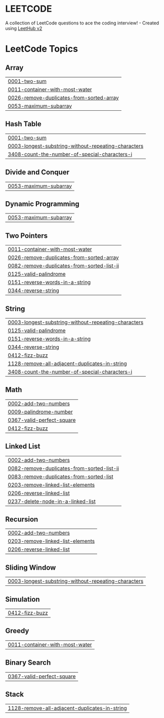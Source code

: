 # LEETCODE
A collection of LeetCode questions to ace the coding interview! - Created using [LeetHub v2](https://github.com/arunbhardwaj/LeetHub-2.0)

<!---LeetCode Topics Start-->
# LeetCode Topics
## Array
|  |
| ------- |
| [0001-two-sum](https://github.com/Aryan-Dangwal/LEETCODE/tree/master/0001-two-sum) |
| [0011-container-with-most-water](https://github.com/Aryan-Dangwal/LEETCODE/tree/master/0011-container-with-most-water) |
| [0026-remove-duplicates-from-sorted-array](https://github.com/Aryan-Dangwal/LEETCODE/tree/master/0026-remove-duplicates-from-sorted-array) |
| [0053-maximum-subarray](https://github.com/Aryan-Dangwal/LEETCODE/tree/master/0053-maximum-subarray) |
## Hash Table
|  |
| ------- |
| [0001-two-sum](https://github.com/Aryan-Dangwal/LEETCODE/tree/master/0001-two-sum) |
| [0003-longest-substring-without-repeating-characters](https://github.com/Aryan-Dangwal/LEETCODE/tree/master/0003-longest-substring-without-repeating-characters) |
| [3408-count-the-number-of-special-characters-i](https://github.com/Aryan-Dangwal/LEETCODE/tree/master/3408-count-the-number-of-special-characters-i) |
## Divide and Conquer
|  |
| ------- |
| [0053-maximum-subarray](https://github.com/Aryan-Dangwal/LEETCODE/tree/master/0053-maximum-subarray) |
## Dynamic Programming
|  |
| ------- |
| [0053-maximum-subarray](https://github.com/Aryan-Dangwal/LEETCODE/tree/master/0053-maximum-subarray) |
## Two Pointers
|  |
| ------- |
| [0011-container-with-most-water](https://github.com/Aryan-Dangwal/LEETCODE/tree/master/0011-container-with-most-water) |
| [0026-remove-duplicates-from-sorted-array](https://github.com/Aryan-Dangwal/LEETCODE/tree/master/0026-remove-duplicates-from-sorted-array) |
| [0082-remove-duplicates-from-sorted-list-ii](https://github.com/Aryan-Dangwal/LEETCODE/tree/master/0082-remove-duplicates-from-sorted-list-ii) |
| [0125-valid-palindrome](https://github.com/Aryan-Dangwal/LEETCODE/tree/master/0125-valid-palindrome) |
| [0151-reverse-words-in-a-string](https://github.com/Aryan-Dangwal/LEETCODE/tree/master/0151-reverse-words-in-a-string) |
| [0344-reverse-string](https://github.com/Aryan-Dangwal/LEETCODE/tree/master/0344-reverse-string) |
## String
|  |
| ------- |
| [0003-longest-substring-without-repeating-characters](https://github.com/Aryan-Dangwal/LEETCODE/tree/master/0003-longest-substring-without-repeating-characters) |
| [0125-valid-palindrome](https://github.com/Aryan-Dangwal/LEETCODE/tree/master/0125-valid-palindrome) |
| [0151-reverse-words-in-a-string](https://github.com/Aryan-Dangwal/LEETCODE/tree/master/0151-reverse-words-in-a-string) |
| [0344-reverse-string](https://github.com/Aryan-Dangwal/LEETCODE/tree/master/0344-reverse-string) |
| [0412-fizz-buzz](https://github.com/Aryan-Dangwal/LEETCODE/tree/master/0412-fizz-buzz) |
| [1128-remove-all-adjacent-duplicates-in-string](https://github.com/Aryan-Dangwal/LEETCODE/tree/master/1128-remove-all-adjacent-duplicates-in-string) |
| [3408-count-the-number-of-special-characters-i](https://github.com/Aryan-Dangwal/LEETCODE/tree/master/3408-count-the-number-of-special-characters-i) |
## Math
|  |
| ------- |
| [0002-add-two-numbers](https://github.com/Aryan-Dangwal/LEETCODE/tree/master/0002-add-two-numbers) |
| [0009-palindrome-number](https://github.com/Aryan-Dangwal/LEETCODE/tree/master/0009-palindrome-number) |
| [0367-valid-perfect-square](https://github.com/Aryan-Dangwal/LEETCODE/tree/master/0367-valid-perfect-square) |
| [0412-fizz-buzz](https://github.com/Aryan-Dangwal/LEETCODE/tree/master/0412-fizz-buzz) |
## Linked List
|  |
| ------- |
| [0002-add-two-numbers](https://github.com/Aryan-Dangwal/LEETCODE/tree/master/0002-add-two-numbers) |
| [0082-remove-duplicates-from-sorted-list-ii](https://github.com/Aryan-Dangwal/LEETCODE/tree/master/0082-remove-duplicates-from-sorted-list-ii) |
| [0083-remove-duplicates-from-sorted-list](https://github.com/Aryan-Dangwal/LEETCODE/tree/master/0083-remove-duplicates-from-sorted-list) |
| [0203-remove-linked-list-elements](https://github.com/Aryan-Dangwal/LEETCODE/tree/master/0203-remove-linked-list-elements) |
| [0206-reverse-linked-list](https://github.com/Aryan-Dangwal/LEETCODE/tree/master/0206-reverse-linked-list) |
| [0237-delete-node-in-a-linked-list](https://github.com/Aryan-Dangwal/LEETCODE/tree/master/0237-delete-node-in-a-linked-list) |
## Recursion
|  |
| ------- |
| [0002-add-two-numbers](https://github.com/Aryan-Dangwal/LEETCODE/tree/master/0002-add-two-numbers) |
| [0203-remove-linked-list-elements](https://github.com/Aryan-Dangwal/LEETCODE/tree/master/0203-remove-linked-list-elements) |
| [0206-reverse-linked-list](https://github.com/Aryan-Dangwal/LEETCODE/tree/master/0206-reverse-linked-list) |
## Sliding Window
|  |
| ------- |
| [0003-longest-substring-without-repeating-characters](https://github.com/Aryan-Dangwal/LEETCODE/tree/master/0003-longest-substring-without-repeating-characters) |
## Simulation
|  |
| ------- |
| [0412-fizz-buzz](https://github.com/Aryan-Dangwal/LEETCODE/tree/master/0412-fizz-buzz) |
## Greedy
|  |
| ------- |
| [0011-container-with-most-water](https://github.com/Aryan-Dangwal/LEETCODE/tree/master/0011-container-with-most-water) |
## Binary Search
|  |
| ------- |
| [0367-valid-perfect-square](https://github.com/Aryan-Dangwal/LEETCODE/tree/master/0367-valid-perfect-square) |
## Stack
|  |
| ------- |
| [1128-remove-all-adjacent-duplicates-in-string](https://github.com/Aryan-Dangwal/LEETCODE/tree/master/1128-remove-all-adjacent-duplicates-in-string) |
<!---LeetCode Topics End-->